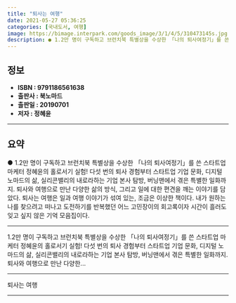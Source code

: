 ```yaml
---
title: "퇴사는 여행"
date: 2021-05-27 05:36:25
categories: [국내도서, 여행]
image: https://bimage.interpark.com/goods_image/3/1/4/5/310473145s.jpg
description: ● 1.2만 명이 구독하고 브런치북 특별상을 수상한 「나의 퇴사여정기」를 쓴 스타트업 마케터 정혜윤의 홀로서기 실험! 다섯 번의 퇴사 경험부터 스타트업 기업 문화, 디지털 노마드의 삶, 실리콘밸리의 내로라하는 기업 본사 탐방, 버닝맨에서 겪은 특별한 일화까지. 퇴사와 여행으로 만난 다
---
```


## **정보**

- **ISBN : 9791186561638**
- **출판사 : 북노마드**
- **출판일 : 20190701**
- **저자 : 정혜윤**

------



## **요약**

●  1.2만 명이 구독하고 브런치북 특별상을 수상한 「나의 퇴사여정기」를 쓴 스타트업 마케터 정혜윤의 홀로서기 실험! 다섯 번의 퇴사 경험부터 스타트업 기업 문화, 디지털 노마드의 삶, 실리콘밸리의 내로라하는 기업 본사 탐방, 버닝맨에서 겪은 특별한 일화까지. 퇴사와 여행으로 만난 다양한 삶의 방식, 그리고 일에 대한 편견을 깨는 이야기를 담았다. 퇴사는 여행은 일과 여행 이야기가 섞여 있는, 조금은 이상한 책이다. 내가 원하는 나를 찾으려고 떠나고 도전하기를 반복했던 어느 고민장이의 회고록이자 시간이 흘러도 잊고 싶지 않은 기억 모음집이다.

------

1.2만 명이 구독하고 브런치북 특별상을 수상한 「나의 퇴사여정기」를 쓴 스타트업 마케터 정혜윤의 홀로서기 실험! 다섯 번의 퇴사 경험부터 스타트업 기업 문화, 디지털 노마드의 삶, 실리콘밸리의 내로라하는 기업 본사 탐방, 버닝맨에서 겪은 특별한 일화까지. 퇴사와 여행으로 만난 다양한... 

------


퇴사는 여행 

------


